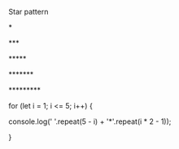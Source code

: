 ﻿
Star pattern

\*

\*\*\*

\*\*\*\*\*

\*\*\*\*\*\*\*

\*\*\*\*\*\*\*\*\*


for (let i = 1; i <= 5; i++) {

console.log(' '.repeat(5 - i) + '\*'.repeat(i \* 2 - 1));

}

